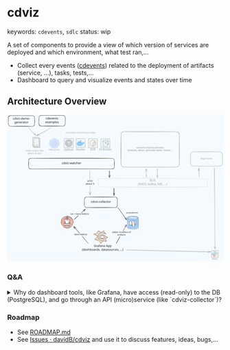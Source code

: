# cdviz

keywords: `cdevents`, `sdlc`
status: wip

A set of components to provide a view of which version of services are deployed and which environment, what test ran,...

- Collect every events ([cdevents]) related to the deployment of artifacts (service, ...), tasks, tests,...
- Dashboard to query and visualize events and states over time

## Architecture Overview

![cdviz architecture](doc/images/Drawing%202023-12-27%2016.04.47-cdviz-architecture.excalidraw.svg)

### Q&A

<details>
<summary>Why do dashboard tools, like Grafana, have access (read-only) to the DB (PostgreSQL), and go through an API (micro)service (like `cdviz-collector`)?</summary>

- access to the data is the value, not the service
- allow dashboards to use the full query power of SQL to query data, and to plug any analytics tools
- allow Data Ops to split the DB with read-only replicas if needed,...
- no need to create and provide a new custom (and always incomplete, frustrated) query language
  - no need to maintain a custom query language on the service side
  - no need to maintain a connector (`datasource`) for callers (analytics tools,...)
  - no need to re-invent (or to "encapsulate") what DB managers do better
- enforce the read-only view of the DB to be like a public API
  - require to configure access control
  - require to document and expose table structure (like an API) and to provide samples of queries, maybe function,...
- service can provide helper endpoints for some complex queries or additional "views"

</details>

### Roadmap

- See [ROADMAP.md](ROADMAP.md)
- See [Issues · davidB/cdviz](https://github.com/davidB/cdviz/issues) and use it to discuss features, ideas, bugs,...

[cdevents]: <https://cdevents.dev/>
